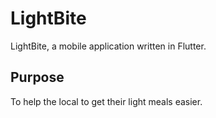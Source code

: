# LightBite
LightBite, a mobile application written in Flutter.

## Purpose
To help the local to get their light meals easier.
